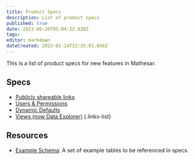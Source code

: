 ```yaml
---
title: Product Specs
description: List of product specs
published: true
date: 2023-06-26T05:04:12.038Z
tags: 
editor: markdown
dateCreated: 2022-01-24T22:35:01.056Z
---
```


This is a list of product specs for new features in Mathesar.

## Specs
- [Publicly shareable links](/product/specs/publicly-shareable-links)
- [Users & Permissions](/product/specs/users-permissions)
- [Dynamic Defaults](/en/product/specs/dynamic-defaults-proto)
- [Views (now Data Explorer)](/product/specs/2022-01-views)
{.links-list}

## Resources
- [Example Schema](/en/product/specs/example-schema): A set of example tables to be referenced in specs.